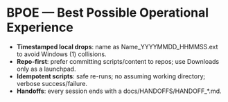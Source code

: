 # BPOE — Best Possible Operational Experience

- **Timestamped local drops**: name as Name_YYYYMMDD_HHMMSS.ext to avoid Windows (1) collisions.
- **Repo-first**: prefer committing scripts/content to repos; use Downloads only as a launchpad.
- **Idempotent scripts**: safe re-runs; no assuming working directory; verbose success/failure.
- **Handoffs**: every session ends with a docs/HANDOFFS/HANDOFF_*.md.
